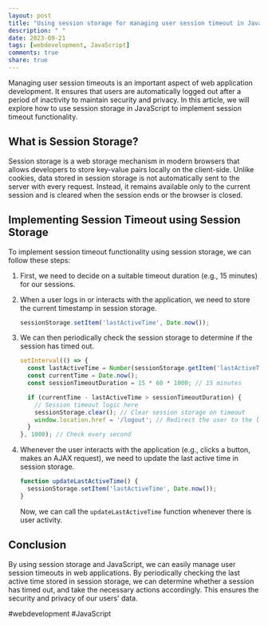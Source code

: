 ```yaml
---
layout: post
title: "Using session storage for managing user session timeout in JavaScript"
description: " "
date: 2023-09-21
tags: [webdevelopment, JavaScript]
comments: true
share: true
---
```


Managing user session timeouts is an important aspect of web application development. It ensures that users are automatically logged out after a period of inactivity to maintain security and privacy. In this article, we will explore how to use session storage in JavaScript to implement session timeout functionality.

## What is Session Storage?

Session storage is a web storage mechanism in modern browsers that allows developers to store key-value pairs locally on the client-side. Unlike cookies, data stored in session storage is not automatically sent to the server with every request. Instead, it remains available only to the current session and is cleared when the session ends or the browser is closed.

## Implementing Session Timeout using Session Storage

To implement session timeout functionality using session storage, we can follow these steps:

1. First, we need to decide on a suitable timeout duration (e.g., 15 minutes) for our sessions.

2. When a user logs in or interacts with the application, we need to store the current timestamp in session storage.

   ```javascript
   sessionStorage.setItem('lastActiveTime', Date.now());
   ```

3. We can then periodically check the session storage to determine if the session has timed out.

   ```javascript
   setInterval(() => {
     const lastActiveTime = Number(sessionStorage.getItem('lastActiveTime'));
     const currentTime = Date.now();
     const sessionTimeoutDuration = 15 * 60 * 1000; // 15 minutes

     if (currentTime - lastActiveTime > sessionTimeoutDuration) {
       // Session timeout logic here
       sessionStorage.clear(); // Clear session storage on timeout
       window.location.href = '/logout'; // Redirect the user to the logout page
     }
   }, 1000); // Check every second
   ```

4. Whenever the user interacts with the application (e.g., clicks a button, makes an AJAX request), we need to update the last active time in session storage.

   ```javascript
   function updateLastActiveTime() {
     sessionStorage.setItem('lastActiveTime', Date.now());
   }
   ```

   Now, we can call the `updateLastActiveTime` function whenever there is user activity.

## Conclusion

By using session storage and JavaScript, we can easily manage user session timeouts in web applications. By periodically checking the last active time stored in session storage, we can determine whether a session has timed out, and take the necessary actions accordingly. This ensures the security and privacy of our users' data.

#webdevelopment #JavaScript